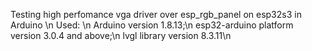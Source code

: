 Testing high perfomance vga driver over esp_rgb_panel on esp32s3 in Arduino \n
Used: \n
Arduino version 1.8.13;\n
esp32-arduino platform version 3.0.4 and above;\n
lvgl library version 8.3.11\n
